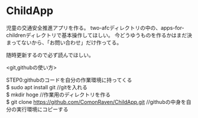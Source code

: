 # ChildApp
児童の交通安全推進アプリを作る。
two-afcディレクトリの中の、apps-for-childrenディレクトリで基本操作してほしい。
今どうゆうものを作るかはまだ決まってないから、「お問い合わせ」だけ作ってる。

随時更新するので必ず読んでほしい。

<git,githubの使い方>

STEP0:githubのコードを自分の作業環境に持ってくる<br>
$ sudo apt install git //gitを入れる<br>
$ mkdir hoge //作業用のディレクトリを作る<br>
$ git clone https://github.com/ComonRaven/ChildApp.git //githubの中身を自分の実行環境にコピーする<br>
